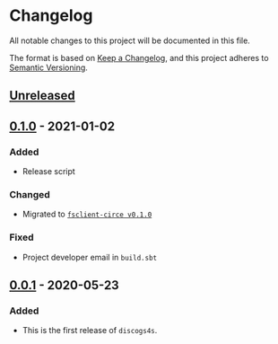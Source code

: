 # Changelog
All notable changes to this project will be documented in this file.

The format is based on [Keep a Changelog](https://keepachangelog.com/en/1.0.0/),
and this project adheres to [Semantic Versioning](https://semver.org/spec/v2.0.0.html).

## [Unreleased]

## [0.1.0] - 2021-01-02
### Added
- Release script
### Changed
- Migrated to [`fsclient-circe v0.1.0`](https://github.com/bartholomews/fsclient)
### Fixed
- Project developer email in `build.sbt`

## [0.0.1] - 2020-05-23
### Added
- This is the first release of `discogs4s`.

[Unreleased]: https://github.com/bartholomews/discogs4s/compare/v0.1.0...HEAD
[0.1.0]: https://github.com/bartholomews/discogs4s/compare/v0.0.1...v0.1.0
[0.0.1]: https://github.com/bartholomews/discogs4s/releases/tag/v0.0.1